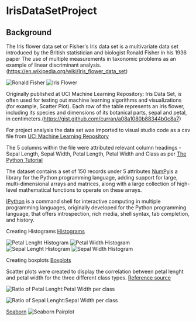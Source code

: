 IrisDataSetProject
==========================================================
Background
----------------------------------------------------------
The Iris flower data set or Fisher's Iris data set is a multivariate data set introduced by the British statistician and biologist Ronald Fisher in his 1936 paper The use of multiple measurements in taxonomic problems as an example of linear discriminant analysis.(https://en.wikipedia.org/wiki/Iris_flower_data_set)

![Ronald Fisher](R._A._Fischer.jpg)  ![Iris Flower](IrisFlower.jpg)

Originally published at UCI Machine Learning Repository: Iris Data Set, is often used for testing out machine learning algorithms and visualizations (for example, Scatter Plot). Each row of the table represents an iris flower, including its species and dimensions of its botanical parts, sepal and petal, in centimeters.(https://gist.github.com/curran/a08a1080b88344b0c8a7)

For project analysis the data set was imported to visual studio code as a csv file from [UCI Machine Learning Repository](https://archive.ics.uci.edu/ml/datasets/iris)

The 5 columns within the file were attributed relevant column headings - Sepal Length, Sepal Width, Petal Length, Petal Width and Class as per [The Python Tutorial](https://docs.python.org/3.1/library/csv.html)

The dataset contains a set of 150 records under 5 attributes 
[NumPy](https://en.wikipedia.org/wiki/NumPy)is a library for the Python programming language, adding support for large, multi-dimensional arrays and matrices, along with a large collection of high-level mathematical functions to operate on these arrays.

[IPython](https://en.wikipedia.org/wiki/IPython) is a command shell for interactive computing in multiple programming languages, originally developed for the Python programming language, that offers introspection, rich media, shell syntax, tab completion, and history.

Creating Histograms
[Histograms](https://matplotlib.org/gallery/statistics/histogram_features.html)


![Petal Lenght Histogram](PetalLenghtHistogram.png)
![Petal Width Histogram](PetalWidthHistogram.png)
![Sepal Lenght Histogram](SepalLenghtHistogram.png)
![Sepal Width Histogram](SepalWidthHistogram.png)


Creating boxplots
[Boxplots](https://matplotlib.org/api/_as_gen/matplotlib.pyplot.boxplot.html)

Scatter plots were created to display the correlation between petal lenght and petal width for the three different class types. [Reference source](https://stackoverflow.com/questions/45862223/use-different-colors-in-scatterplot-for-iris-dataset)


![Ratio of Petal Lenght:Petal Width per class](Scatterplot_Ratio_Petal_Lenght_vs_Petal_Width.png)

![Ratio of Sepal Lenght:Sepal Width per class](Scatterplot_Sepal_Lenght_vs_Sepal_Width.png)

[Seaborn](https://stackoverflow.com/questions/46383645/seaborn-and-pd-scatter-matrix-plot-color-issues)
![Seaborn Pairplot](SeabornPairPlot.png)


